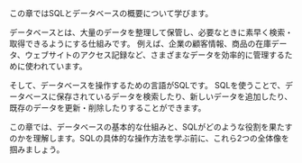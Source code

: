 この章ではSQLとデータベースの概要について学びます。

データベースとは、大量のデータを整理して保管し、必要なときに素早く検索・取得できるようにする仕組みです。 例えば、企業の顧客情報、商品の在庫データ、ウェブサイトのアクセス記録など、さまざまなデータを効率的に管理するために使われています。

そして、データベースを操作するための言語がSQLです。 SQLを使うことで、データベースに保存されているデータを検索したり、新しいデータを追加したり、既存のデータを更新・削除したりすることができます。

この章では、データベースの基本的な仕組みと、SQLがどのような役割を果たすのかを理解します。SQLの具体的な操作方法を学ぶ前に、これら2つの全体像を掴みましょう。
